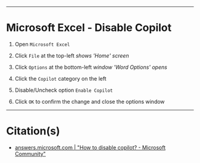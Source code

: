 
***
# Microsoft Excel - Disable Copilot

1. Open `Microsoft Excel`

2. Click `File` at the top-left   *shows 'Home' screen*

3. Click `Options` at the bottom-left   *window 'Word Options' opens*

4. Click the `Copilot` category on the left

5. Disable/Uncheck option `Enable Copilot`

7. Click `OK` to confirm the change and close the options window


***
# Citation(s)
- [answers.microsoft.com  |  "How to disable copilot? - Microsoft Community"](https://answers.microsoft.com/en-us/msoffice/forum/all/how-to-turn-off-copilot-in-word-for-windows/b51e0127-4e54-4619-a37b-08f8de0616ac)
